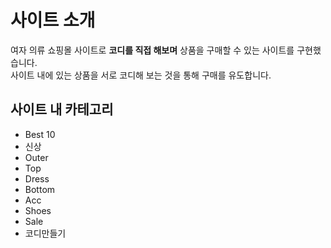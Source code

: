 # 사이트 소개
여자 의류 쇼핑몰 사이트로 **코디를 직접 해보며** 상품을 구매할 수 있는 사이트를 구현했습니다.<br>
사이트 내에 있는 상품을 서로 코디해 보는 것을 통해 구매를 유도합니다.
## 사이트 내 카테고리 
- Best 10
- 신상
- Outer
- Top
- Dress
- Bottom
- Acc
- Shoes
- Sale
- 코디만들기
